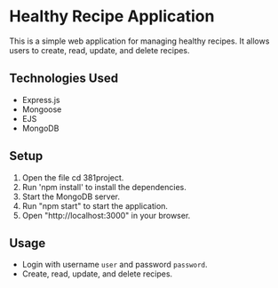 # Healthy Recipe Application

This is a simple web application for managing healthy recipes. It allows users to create, read, update, and delete recipes.

## Technologies Used

- Express.js
- Mongoose
- EJS
- MongoDB

## Setup

1. Open the file cd 381project.
2. Run 'npm install' to install the dependencies.
3. Start the MongoDB server.
4. Run "npm start" to start the application.
5. Open "http://localhost:3000" in your browser.

## Usage

- Login with username `user` and password `password`.
- Create, read, update, and delete recipes.